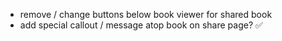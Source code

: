 - remove / change buttons below book viewer for shared book
- add special callout / message atop book on share page? ✅
